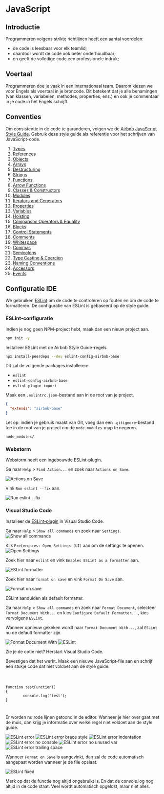 # JavaScript

## Introductie

Programmeren volgens strikte richtlijnen heeft een aantal voordelen:

- de code is leesbaar voor elk teamlid;
- daardoor wordt de code ook beter onderhoudbaar;
- en geeft de volledige code een professionele indruk;

## Voertaal

Programmeren doe je vaak in een internationaal team. Daarom kiezen we voor
Engels als voertaal in je broncode. Dit betekent dat je alle benamingen (van
klassen, variabelen, methodes, properties, enz.) en ook je commentaar in je
code in het Engels schrijft.

## Conventies

Om consistentie in de code te garanderen, volgen we de [Airbnb JavaScript Style Guide](https://github.com/airbnb/javascript). Gebruik deze style guide als referentie voor het schrijven van JavaScript-code.

1. [Types](https://github.com/airbnb/javascript#types)
1. [References](https://github.com/airbnb/javascript#references)
1. [Objects](https://github.com/airbnb/javascript#objects)
1. [Arrays](https://github.com/airbnb/javascript#arrays)
1. [Destructuring](https://github.com/airbnb/javascript#destructuring)
1. [Strings](https://github.com/airbnb/javascript#strings)
1. [Functions](https://github.com/airbnb/javascript#functions)
1. [Arrow Functions](https://github.com/airbnb/javascript#arrow-functions)
1. [Classes & Constructors](https://github.com/airbnb/javascript#classes--constructors)
1. [Modules](https://github.com/airbnb/javascript#modules)
1. [Iterators and Generators](https://github.com/airbnb/javascript#iterators-and-generators)
1. [Properties](https://github.com/airbnb/javascript#properties)
1. [Variables](https://github.com/airbnb/javascript#variables)
1. [Hoisting](https://github.com/airbnb/javascript#hoisting)
1. [Comparison Operators & Equality](https://github.com/airbnb/javascript#comparison-operators--equality)
1. [Blocks](https://github.com/airbnb/javascript#blocks)
1. [Control Statements](https://github.com/airbnb/javascript#control-statements)
1. [Comments](https://github.com/airbnb/javascript#comments)
1. [Whitespace](https://github.com/airbnb/javascript#whitespace)
1. [Commas](https://github.com/airbnb/javascript#commas)
1. [Semicolons](https://github.com/airbnb/javascript#semicolons)
1. [Type Casting & Coercion](https://github.com/airbnb/javascript#type-casting--coercion)
1. [Naming Conventions](https://github.com/airbnb/javascript#naming-conventions)
1. [Accessors](https://github.com/airbnb/javascript#accessors)
1. [Events](https://github.com/airbnb/javascript#events)

## Configuratie IDE

We gebruiken [ESLint](https://eslint.org/) om de code te controleren op fouten en om de code te formatteren. De configuratie van ESLint is gebaseerd op de style guide.

### ESLint-configuratie

Indien je nog geen NPM-project hebt, maak dan een nieuw project aan.

```sh
npm init -y
```

Installeer ESLint met de Airbnb Style Guide-regels.

```sh
npx install-peerdeps --dev eslint-config-airbnb-base
```

Dit zal de volgende packages installeren:

- `eslint`
- `eslint-config-airbnb-base`
- `eslint-plugin-import`

Maak een `.eslintrc.json`-bestand aan in de root van je project.

```json
{
  "extends": "airbnb-base"
}
```

Let op: indien je gebruik maakt van Git, voeg dan een `.gitignore`-bestand toe in de root van je project om de `node_modules`-map te negeren.

```sh
node_modules/
```

### Webstorm

Webstorm heeft een ingebouwde ESLint-plugin.

Ga naar `Help` > `Find Action...` en zoek naar `Actions on Save`.

![Actions on Save](./images/find-action.png)

Vink `Run eslint --fix` aan.

![Run eslint --fix](./images/run-eslint.png)

### Visual Studio Code

Installeer de [ESLint-plugin](https://marketplace.visualstudio.com/items?itemName=dbaeumer.vscode-eslint) in Visual Studio Code.

Ga naar `Help` > `Show all commands` en zoek naar `Settings`.
![Show all commands](./images/show-all-commands.png)

Klik `Preferences: Open Settings (UI)` aan om de settings te openen.
![Open Settings](./images/settings-ui.png)

Zoek hier naar `eslint` en vink `Enables ESLint as a formatter` aan.

![ESLint formatter](./images/eslint-formatter.png)

Zoek hier naar `format on save` en vink `Format On Save` aan.

![Format on save](./images/format-on-save.png)

ESLint aanduiden als default formatter.

Ga naar `Help` > `Show all commands` en zoek naar `Format Document`, selecteer `Format Document With...` en kies `Configure Default Formatter...`, kies vervolgens `ESLint`.

Wanneer opnieuw gekeken wordt naar `Format Document With...`, zal `ESLint` nu de default formatter zijn.

![Format Document With](./images/format-document-with.png)
![ESLint](./images/eslint.png)

Zie je de optie niet? Herstart Visual Studio Code.

Bevestigen dat het werkt. Maak een nieuwe JavaScript-file aan en schrijf een stukje code dat niet voldoet aan de style guide.

<code>
  <pre>
function testFunction() 
{
        console.log('test');
}</pre>
</code>

Er worden nu rode lijnen getoond in de editor. Wanneer je hier over gaat met de muis, dan krijg je informatie over welke regel niet voldoet aan de style guide.

![ESLint error](./images/eslint-vscode-red.png)
![ESLint error brace style](./images/eslint-vscode-brace-style.png)
![ESLint error indentation](./images/eslint-vscode-indentation.png)
![ESLint error no console](./images/eslint-vscode-no-console.png)
![ESLint error no unused var](./images/eslint-vscode-no-unused-var.png)
![ESLint error trailing space](./images/eslint-vscode-trailing-space.png)

Wanneer `Format on Save` is aangevinkt, dan zal de code automatisch aangepast worden wanneer je de file opslaat.

![ESLint fixed](./images/eslint-vscode-save.png)

Merk op dat de functie nog altijd ongebruikt is. En dat de console.log nog altijd in de code staat. Veel wordt automatisch opgelost, maar niet alles.